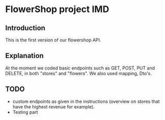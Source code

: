 # FlowerShop project IMD

## Introduction

This is the first version of our flowershop API. 

## Explanation

At the moment we coded basic endpoints such as GET, POST, PUT and DELETE,
in both "stores" and "flowers". We also used mapping, Dto's.

## TODO

- custom endpoints as given in the instructions (overview on stores that have the highest revenue for example).
- Testing part
